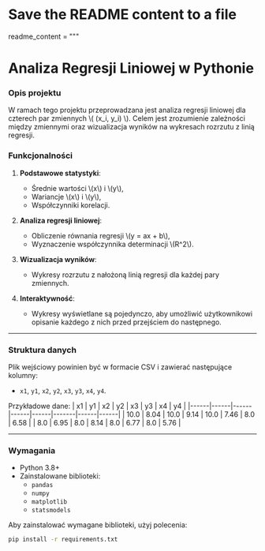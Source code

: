 # Save the README content to a file

readme_content = """
# Analiza Regresji Liniowej w Pythonie

### Opis projektu

W ramach tego projektu przeprowadzana jest analiza regresji liniowej dla czterech par zmiennych \\( (x_i, y_i) \\). 
Celem jest zrozumienie zależności między zmiennymi oraz wizualizacja wyników na wykresach rozrzutu z linią regresji.

### Funkcjonalności

1. **Podstawowe statystyki**:
   - Średnie wartości \\(x\\) i \\(y\\),
   - Wariancje \\(x\\) i \\(y\\),
   - Współczynniki korelacji.

2. **Analiza regresji liniowej**:
   - Obliczenie równania regresji \\(y = ax + b\\),
   - Wyznaczenie współczynnika determinacji \\(R^2\\).

3. **Wizualizacja wyników**:
   - Wykresy rozrzutu z nałożoną linią regresji dla każdej pary zmiennych.

4. **Interaktywność**:
   - Wykresy wyświetlane są pojedynczo, aby umożliwić użytkownikowi opisanie każdego z nich przed przejściem do następnego.

---

### Struktura danych

Plik wejściowy powinien być w formacie CSV i zawierać następujące kolumny:
- `x1`, `y1`, `x2`, `y2`, `x3`, `y3`, `x4`, `y4`.

Przykładowe dane:
| x1   | y1   | x2   | y2   | x3   | y3    | x4   | y4   |
|------|------|------|------|------|-------|------|------|
| 10.0 | 8.04 | 10.0 | 9.14 | 10.0 | 7.46  | 8.0  | 6.58 |
| 8.0  | 6.95 | 8.0  | 8.14 | 8.0  | 6.77  | 8.0  | 5.76 |

---

### Wymagania

- Python 3.8+
- Zainstalowane biblioteki:
  - `pandas`
  - `numpy`
  - `matplotlib`
  - `statsmodels`

Aby zainstalować wymagane biblioteki, użyj polecenia:

```bash
pip install -r requirements.txt
